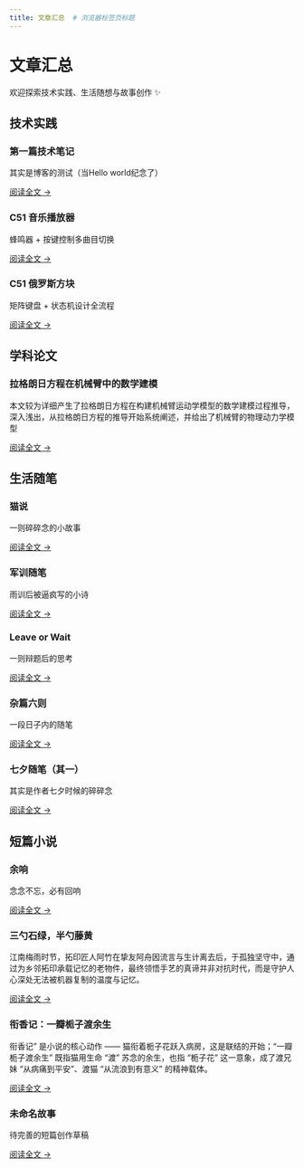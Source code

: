 ```yaml
---
title: 文章汇总  # 浏览器标签页标题
---
```


# 文章汇总  

欢迎探索技术实践、生活随想与故事创作 ✨  


## 技术实践  
<div class="card-list">  
  <div class="card">  
    <h3>第一篇技术笔记</h3>  
    <p>其实是博客的测试（当Hello world纪念了）</p>  
    <a href="/posts/project/helloworld" class="card-link">阅读全文 →</a>  
  </div>  
  <div class="card">  
    <h3>C51 音乐播放器</h3>  
    <p>蜂鸣器 + 按键控制多曲目切换</p>  
    <a href="/posts/project/C51音乐播放器" class="card-link">阅读全文 →</a>  
  </div>  
  <div class="card">  
    <h3>C51 俄罗斯方块</h3>  
    <p>矩阵键盘 + 状态机设计全流程</p>  
    <a href="/posts/project/C51俄罗斯方块" class="card-link">阅读全文 →</a>  
  </div>  
</div>  

## 学科论文
<div class="card-list">
  <div class="card">
      <h3>拉格朗日方程在机械臂中的数学建模</h3>
      <p>本文较为详细产生了拉格朗日方程在构建机械臂运动学模型的数学建模过程推导，深入浅出，从拉格朗日方程的推导开始系统阐述，并给出了机械臂的物理动力学模型</p>
      <a href="/posts/essay/Leave_or_wait.md" class="card-link">阅读全文 →</a>
    </div>
</div>

## 生活随笔  
<div class="card-list">  
  <div class="card">  
    <h3>猫说</h3>  
    <p>一则碎碎念的小故事</p>  
    <a href="/posts/essay/catSaid" class="card-link">阅读全文 →</a>  
  </div>  
  <div class="card">  
    <h3>军训随笔</h3>  
    <p>雨训后被逼疯写的小诗</p>  
    <a href="/posts/essay/militaryTraining" class="card-link">阅读全文 →</a>  
  </div>  
  <div class="card">
    <h3>Leave or Wait</h3>
    <p>一则辩题后的思考</p>
    <a href="/posts/essay/Leave_or_wait.md" class="card-link">阅读全文 →</a>
  </div>
  <div class="card">
    <h3>杂篇六则</h3>
    <p>一段日子内的随笔</p>
    <a href="/posts/essay/miscellaneous_notes.md" class="card-link">阅读全文 →</a>
  </div>
  <div class="card">
    <h3>七夕随笔（其一）</h3>
    <p>其实是作者七夕时候的碎碎念</p>
    <a href="/posts/essay/ChineseValentine_Day(first).md" class="card-link">阅读全文 →</a>
  </div>
</div>  


## 短篇小说  
<div class="card-list">  
  <div class="card">  
    <h3>余响</h3>  
    <p>念念不忘，必有回响</p>  
    <a href="/posts/novel/echo" class="card-link">阅读全文 →</a>  
  </div>
  <div class="card">
    <h3>三勺石绿，半勺藤黄</h3>
    <p>江南梅雨时节，拓印匠人阿竹在挚友阿舟因流言与生计离去后，于孤独坚守中，通过为乡邻拓印承载记忆的老物件，最终领悟手艺的真谛并非对抗时代，而是守护人心深处无法被机器复制的温度与记忆。</p>
    <a href="/posts/novel/三勺石绿，半勺藤黄.md" class="card-link">阅读全文 →</a>
  </div>
  <div class="card">  
    <h3>衔香记：一瓣栀子渡余生</h3>  
    <p>衔香记” 是小说的核心动作 —— 猫衔着栀子花跃入病房，这是联结的开始；“一瓣栀子渡余生” 既指猫用生命 “渡” 苏念的余生，也指 “栀子花” 这一意象，成了渡兄妹 “从病痛到平安”、渡猫 “从流浪到有意义” 的精神载体。</p>  
    <a href="/posts/novel/echo" class="card-link">阅读全文 →</a>  
  </div>
  <div class="card">  
    <h3>未命名故事</h3>  
    <p>待完善的短篇创作草稿</p>  
    <a href="/posts/novel/story" class="card-link">阅读全文 →</a>  
  </div>  
</div>  
